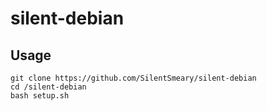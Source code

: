 # silent-debian
## Usage
```
git clone https://github.com/SilentSmeary/silent-debian
cd /silent-debian
bash setup.sh
```
